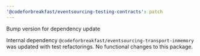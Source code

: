 ```yaml
---
'@codeforbreakfast/eventsourcing-testing-contracts': patch
---
```


Bump version for dependency update

Internal dependency `@codeforbreakfast/eventsourcing-transport-inmemory` was updated with test refactorings. No functional changes to this package.
